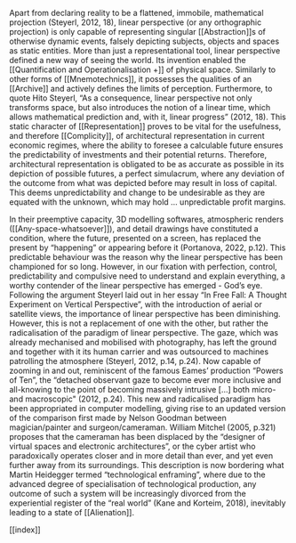 Apart from declaring reality to be a flattened, immobile, mathematical projection  (Steyerl, 2012, 18), linear perspective (or any orthographic projection) is only capable of representing singular [[Abstraction]]s of otherwise dynamic events, falsely depicting subjects, objects and spaces as static entities. More than just a representational tool, linear perspective defined a new way of seeing the world. Its invention enabled the [[Quantification and Operationalisation +]] of physical space. Similarly to other forms of [[Mnemotechnics]], it possesses the qualities of an [[Archive]] and actively defines the limits of perception. Furthermore, to quote Hito Steyerl, “As a consequence, linear perspective not only transforms space, but also introduces the notion of a linear time, which allows mathematical prediction and, with it, linear progress” (2012, 18). This static character of [[Representation]] proves to be vital for the usefulness, and therefore [[Complicity]], of architectural representation in current economic regimes, where the ability to foresee a calculable future ensures the predictability of investments and their potential returns. Therefore, architectural representation is obligated to be as accurate as possible in its depiction of possible futures, a perfect simulacrum, where any deviation of the outcome from what was depicted before may result in loss of capital. This deems unpredictability and change to be undesirable as they are equated with the unknown, which may hold … unpredictable profit margins. 

In their preemptive capacity, 3D modelling softwares, atmospheric renders ([[Any-space-whatsoever]]), and detail drawings have constituted a condition, where the future, presented on a screen, has replaced the present by “happening” or appearing before it (Portanova, 2022, p.12). This predictable behaviour was the reason why the linear perspective has been championed for so long. However, in our fixation with perfection, control, predictability and compulsive need to understand and explain everything, a worthy contender of the linear perspective has emerged - God’s eye. Following the argument Steyerl laid out in her essay “In Free Fall: A Thought Experiment on Vertical Perspective”, with the introduction of aerial or satellite views, the importance of linear perspective has been diminishing. However, this is not a replacement of one with the other, but rather the radicalisation of the paradigm of linear perspective. The gaze, which was already mechanised and mobilised with photography, has left the ground and together with it its human carrier and was outsourced to machines patrolling the atmosphere (Steyerl, 2012, p.14, p.24). Now capable of zooming in and out, reminiscent of the famous Eames’ production “Powers of Ten”, the “detached observant gaze to become ever more inclusive and all-knowing to the point of becoming massively intrusive […] both micro- and macroscopic" (2012, p.24). This new and radicalised paradigm has been appropriated in computer modelling, giving rise to an updated version of the comparison first made by Nelson Goodman between magician/painter and surgeon/cameraman. William Mitchel (2005, p.321) proposes that the cameraman has been displaced by the “designer of virtual spaces and electronic architectures”, or the cyber artist who paradoxically operates closer and in more detail than ever, and yet even further away from its surroundings. This description is now bordering what Martin Heidegger termed “technological enframing”, where due to the advanced degree of specialisation of technological production, any outcome of such a system will be increasingly divorced from the experiential register of the “real world” (Kane and Korteim, 2018), inevitably leading to a state of [[Alienation]]. 

[[index]]